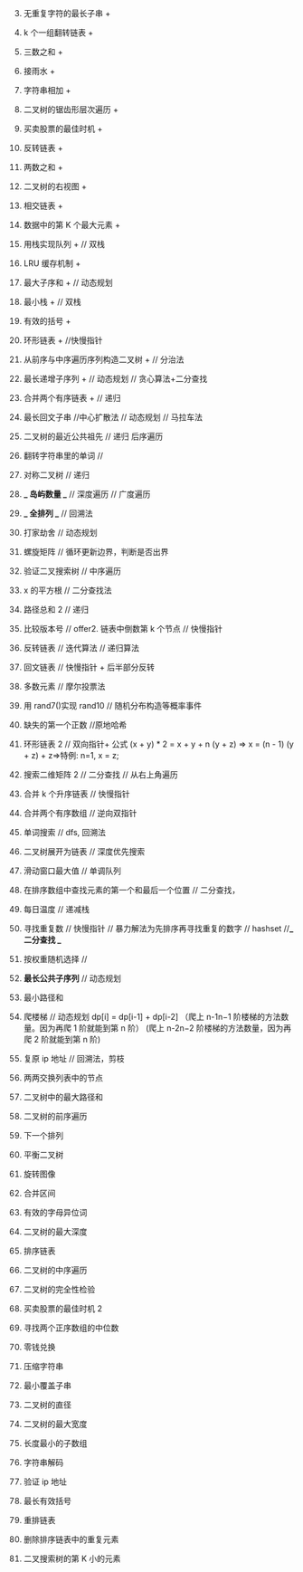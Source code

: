 3. 无重复字符的最长子串 +
4. k 个一组翻转链表 +
5. 三数之和 +
6. 接雨水 +
7. 字符串相加 +
8. 二叉树的锯齿形层次遍历 +
9. 买卖股票的最佳时机 +
10. 反转链表 +
11. 两数之和 +
12. 二叉树的右视图 +
13. 相交链表 +
14. 数据中的第 K 个最大元素 +
15. 用栈实现队列 + // 双栈
16. LRU 缓存机制 +
17. 最大子序和 + // 动态规划
18. 最小栈 + // 双栈
19. 有效的括号 +
20. 环形链表 + //快慢指针
21. 从前序与中序遍历序列构造二叉树 + // 分治法
22. 最长递增子序列 + // 动态规划 // 贪心算法+二分查找
23. 合并两个有序链表 + // 递归
24. 最长回文子串 //中心扩散法 // 动态规划 // 马拉车法
25. 二叉树的最近公共祖先 // 递归 后序遍历
26. 翻转字符串里的单词 //
27. 对称二叉树 // 递归
28. **_ 岛屿数量 _** // 深度遍历 // 广度遍历
29. **_ 全排列 _** // 回溯法
30. 打家劫舍 // 动态规划
31. 螺旋矩阵 // 循环更新边界，判断是否出界
32. 验证二叉搜索树 // 中序遍历
33. x 的平方根 // 二分查找法
34. 路径总和 2 // 递归
35. 比较版本号 //
    offer2. 链表中倒数第 k 个节点 // 快慢指针
36. 反转链表 // 迭代算法 // 递归算法
37. 回文链表 // 快慢指针 + 后半部分反转
38. 多数元素 // 摩尔投票法
39. 用 rand7()实现 rand10 // 随机分布构造等概率事件
40. 缺失的第一个正数 //原地哈希
41. 环形链表 2 // 双向指针+ 公式 (x + y) \* 2 = x + y + n (y + z) => x = (n - 1) (y + z) + z=>特例: n=1, x = z;
42. 搜索二维矩阵 2 // 二分查找 // 从右上角遍历
43. 合并 k 个升序链表 // 快慢指针
44. 合并两个有序数组 // 逆向双指针
45. 单词搜索 // dfs, 回溯法
46. 二叉树展开为链表 // 深度优先搜索
47. 滑动窗口最大值 // 单调队列
48. 在排序数组中查找元素的第一个和最后一个位置 // 二分查找，
49. 每日温度 // 递减栈
50. 寻找重复数 // 快慢指针 // 暴力解法为先排序再寻找重复的数字 // hashset //**_ 二分查找 _**
51. 按权重随机选择 //

52. **最长公共子序列** // 动态规划
53. 最小路径和
54. 爬楼梯 // 动态规划 dp[i] = dp[i-1] + dp[i-2]
    （爬上 n-1n−1 阶楼梯的方法数量。因为再爬 1 阶就能到第 n 阶）
    (爬上 n-2n−2 阶楼梯的方法数量，因为再爬 2 阶就能到第 n 阶)
55. 复原 ip 地址 // 回溯法，剪枝
56. 两两交换列表中的节点
57. 二叉树中的最大路径和
58. 二叉树的前序遍历
59. 下一个排列
60. 平衡二叉树
61. 旋转图像
62. 合并区间
63. 有效的字母异位词
64. 二叉树的最大深度
65. 排序链表
66. 二叉树的中序遍历
67. 二叉树的完全性检验
68. 买卖股票的最佳时机 2
69. 寻找两个正序数组的中位数
70. 零钱兑换
71. 压缩字符串
72. 最小覆盖子串
73. 二叉树的直径
74. 二叉树的最大宽度
75. 长度最小的子数组
76. 字符串解码
77. 验证 ip 地址
78. 最长有效括号
79. 重排链表
80. 删除排序链表中的重复元素
81. 二叉搜索树的第 K 小的元素

